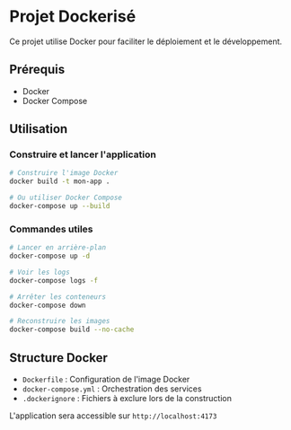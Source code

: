 # Projet Dockerisé

Ce projet utilise Docker pour faciliter le déploiement et le développement.

## Prérequis

- Docker
- Docker Compose

## Utilisation

### Construire et lancer l'application

```bash
# Construire l'image Docker
docker build -t mon-app .

# Ou utiliser Docker Compose
docker-compose up --build
```

### Commandes utiles

```bash
# Lancer en arrière-plan
docker-compose up -d

# Voir les logs
docker-compose logs -f

# Arrêter les conteneurs
docker-compose down

# Reconstruire les images
docker-compose build --no-cache
```

## Structure Docker

- `Dockerfile` : Configuration de l'image Docker
- `docker-compose.yml` : Orchestration des services
- `.dockerignore` : Fichiers à exclure lors de la construction

L'application sera accessible sur `http://localhost:4173`